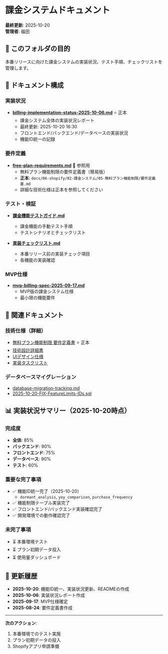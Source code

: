 # 課金システムドキュメント

**最終更新**: 2025-10-20  
**管理者**: 福田

## 📁 このフォルダの目的

本番リリースに向けた課金システムの実装状況、テスト手順、チェックリストを管理します。

## 📄 ドキュメント構成

### **実装状況**
- **[billing-implementation-status-2025-10-06.md](./billing-implementation-status-2025-10-06.md)** ⭐ 正本
  - 課金システム全体の実装状況レポート
  - 最終更新: 2025-10-20 16:30
  - フロントエンド/バックエンド/データベースの実装状況
  - 機能ID統一の記録

### **要件定義**
- **[free-plan-requirements.md](./free-plan-requirements.md)** 📖 参照用
  - 無料プラン機能制限の要件定義書（簡易版）
  - **正本**: `docs/06-shopify/02-課金システム/05-無料プラン機能制限/要件定義書.md`
  - 詳細な技術仕様は正本を参照してください

### **テスト・検証**
- **[課金機能テストガイド.md](./課金機能テストガイド.md)**
  - 課金機能の手動テスト手順
  - テストシナリオとチェックリスト

- **[実装チェックリスト.md](./実装チェックリスト.md)**
  - 本番リリース前の実装チェック項目
  - 各機能の実装確認

### **MVP仕様**
- **[mvp-billing-spec-2025-09-17.md](./mvp-billing-spec-2025-09-17.md)**
  - MVP版の課金システム仕様
  - 最小限の機能要件

## 🔗 関連ドキュメント

### **技術仕様（詳細）**
- [無料プラン機能制限 要件定義書](../../06-shopify/02-課金システム/05-無料プラン機能制限/要件定義書.md) ⭐ 正本
- [技術設計詳細書](../../06-shopify/02-課金システム/05-無料プラン機能制限/技術設計詳細書.md)
- [UIデザイン仕様](../../06-shopify/02-課金システム/05-無料プラン機能制限/UIデザイン仕様.md)
- [実装タスクリスト](../../06-shopify/02-課金システム/05-無料プラン機能制限/実装タスクリスト.md)

### **データベースマイグレーション**
- [database-migration-tracking.md](../../04-development/03-データベース/マイグレーション/database-migration-tracking.md)
- [2025-10-20-FIX-FeatureLimits-IDs.sql](../../04-development/03-データベース/マイグレーション/2025-10-20-FIX-FeatureLimits-IDs.sql)

## 📊 実装状況サマリー（2025-10-20時点）

### **完成度**
- **全体**: 85%
- **バックエンド**: 90%
- **フロントエンド**: 75%
- **データベース**: 90%
- **テスト**: 60%

### **重要な完了事項**
- ✅ 機能ID統一完了（2025-10-20）
  - `dormant_analysis`, `yoy_comparison`, `purchase_frequency`
- ✅ 機能制限テーブル実装完了
- ✅ フロントエンド/バックエンド実装確認完了
- ✅ 開発環境での動作確認完了

### **未完了事項**
- ⏳ 本番環境テスト
- ⏳ プラン初期データ投入
- ⏳ 使用量ダッシュボード

## 📝 更新履歴

- **2025-10-20**: 機能ID統一、実装状況更新、READMEの作成
- **2025-10-06**: 実装状況レポート作成
- **2025-09-17**: MVP仕様確定
- **2025-08-24**: 要件定義書作成

---

**次のアクション**:
1. 本番環境でのテスト実施
2. プラン初期データの投入
3. Shopifyアプリ申請準備
